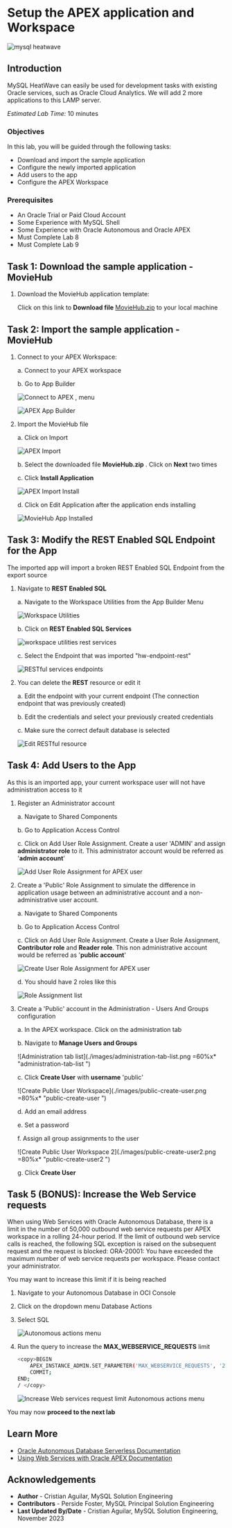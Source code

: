 # Setup the APEX application and Workspace

![mysql heatwave](./images/mysql-heatwave-logo.jpg "mysql heatwave")

## Introduction

MySQL HeatWave can easily be used for development tasks with existing Oracle services, such as Oracle Cloud Analytics. We will add 2 more applications to this LAMP server.


_Estimated Lab Time:_ 10 minutes

### Objectives

In this lab, you will be guided through the following tasks:

- Download and import the sample application
- Configure the newly imported application
- Add users to the app
- Configure the APEX Workspace

### Prerequisites

- An Oracle Trial or Paid Cloud Account
- Some Experience with MySQL Shell
- Some Experience with Oracle Autonomous and Oracle APEX
- Must Complete Lab 8
- Must Complete Lab 9

## Task 1: Download the sample application - MovieHub

1. Download the MovieHub application template:

    Click on this link to **Download file** [MovieHub.zip](https://objectstorage.us-phoenix-1.oraclecloud.com/p/p_59Wj-TSoegriKLewLSQEC3T7IBIkCllrs5ztNZ5TDvtbLGSu2RR4pH6u8oQ8J6/n/idazzjlcjqzj/b/bucket-images/o/MovieHub_V2.zip) to your local machine

## Task 2: Import the sample application - MovieHub

1. Connect to your APEX Workspace:

    a. Connect to your APEX workspace

    b. Go to App Builder

    ![Connect to APEX , menu](./images/apex-workpace-menu.png "apex-workpace-menu ")

    ![APEX App Builder](./images/apex-app-builder.png "apex-app-builder ")

2. Import the MovieHub file

    a. Click on Import

    ![APEX Import](./images/apex-import-moviehub.png "apex-import-moviehub ")

    b. Select the downloaded file **MovieHub.zip** . Click on **Next** two times

    c. Click **Install Application**

    ![APEX Import Install](./images/apex-import-install-moviehub.png "apex-import-install-moviehub ")

    d. Click on Edit Application after the application ends installing

    ![MovieHub App Installed](./images/apex-app-installed.png "apex-app-installed ")

## Task 3: Modify the REST Enabled SQL Endpoint for the App

The imported app will import a broken REST Enabled SQL Endpoint from the export source

1. Navigate to **REST Enabled SQL**

    a. Navigate to the Workspace Utilities from the App Builder Menu

    ![Workspace Utilities](./images/apex-menu-workspace-utilities.png "apex-menu-workspace-utilities ")

    b. Click on **REST Enabled SQL Services**

    ![workspace utilities rest services](./images/workspace-utilities-rest-services.png "workspace-utilities-rest-services ")

    c. Select the Endpoint that was imported "hw-endpoint-rest"

    ![RESTful services endpoints](./images/restful-services-endpoints-menu.png "restful-services-endpoints-menu ")

2. You can delete the **REST** resource or edit it

    a. Edit the endpoint with your current endpoint (The connection endpoint that was previously created)

    b. Edit the credentials and select your previously created credentials

    c. Make sure the correct default database is selected

    ![Edit RESTful resource](./images/restful-resource-edit.png "restful-resource-edit ")

## Task 4: Add Users to the App

As this is an imported app, your current workspace user will not have administration access to it

1. Register an Administrator account

    a. Navigate to Shared Components

    b. Go to Application Access Control

    c. Click on Add User Role Assignment. Create a user 'ADMIN' and assign **administrator role** to it. This administrator account would be referred as '**admin account**'

    ![Add User Role Assignment for APEX user](./images/apex-add-role-assignment.png "apex-add-role-assignment ")

2. Create a 'Public' Role Assignment to simulate the difference in application usage between an administrative account and a non-administrative user account.

    a. Navigate to Shared Components

    b. Go to Application Access Control

    c. Click on Add User Role Assignment. Create a User Role Assignment, **Contributor role** and **Reader role**. This non administrative account would be referred as '**public account**'

    ![Create User Role Assignment for APEX user](./images/apex-create-role-assignment-public.png "apex-create-role-assignment-public ")

    d. You should have 2 roles like this

    ![Role Assignment list](./images/apex-role-assignments-list.png "apex-role-assignments-list ")

3. Create a 'Public' account in the Administration - Users And Groups configuration

    a. In the APEX workspace. Click on the administration tab

    b. Navigate to **Manage Users and Groups**

    ![Administration tab list](./images/administration-tab-list.png =60%x* "administration-tab-list ")

    c. Click **Create User** with **username** 'public'

    ![Create Public User Workspace](./images/public-create-user.png =80%x* "public-create-user ")

    d. Add an email address

    e. Set a password

    f. Assign all group assignments to the user

    ![Create Public User Workspace 2](./images/public-create-user2.png =80%x* "public-create-user2 ")

    g. Click **Create User**

## Task 5 (BONUS): Increase the Web Service requests

When using Web Services with Oracle Autonomous Database, there is a limit in the number of 50,000 outbound web service requests per APEX workspace in a rolling 24-hour period. If the limit of outbound web service calls is reached, the following SQL exception is raised on the subsequent request and the request is blocked:
ORA-20001: You have exceeded the maximum number of web service requests per workspace. Please contact your administrator.

You may want to increase this limit if it is being reached

1. Navigate to your Autonomous Database in OCI Console

2. Click on the dropdown menu Database Actions

3. Select SQL

    ![Autonomous actions menu](./images/autonomous-actions-menu-sql.png "autonomous-actions-menu-sql ")

4. Run the query to increase the **MAX\_WEBSERVICE\_REQUESTS** limit

    ```bash
    <copy>BEGIN
        APEX_INSTANCE_ADMIN.SET_PARAMETER('MAX_WEBSERVICE_REQUESTS', '250000');
        COMMIT;
    END;
    / </copy>
    ```

    ![Increase Web services request limit Autonomous actions menu](./images/autonomous-sql-increase-limit.png "autonomous-sql-increase-limit ")

You may now **proceed to the next lab**

## Learn More

- [Oracle Autonomous Database Serverless Documentation](https://docs.oracle.com/en/cloud/paas/autonomous-database/serverless/adbsb/index.html#Oracle%C2%AE-Cloud)
- [Using Web Services with Oracle APEX Documentation](https://docs.oracle.com/en/cloud/paas/autonomous-database/serverless/adbsb/apex-web-services.html#GUID-DA24C605-384D-4448-B73C-D00C02F5060E)

## Acknowledgements

- **Author** - Cristian Aguilar, MySQL Solution Engineering
- **Contributors** - Perside Foster, MySQL Principal Solution Engineering
- **Last Updated By/Date** - Cristian Aguilar, MySQL Solution Engineering, November 2023